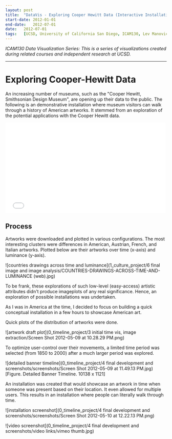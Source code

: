 ```yaml
---
layout:	post
title:	"DataVis - Exploring Cooper Hewitt Data (Interactive Installation)"
start-date:	2012-01-01
end-date:	2012-07-01
date:	2012-07-01
tags:	[UCSD, University of California San Diego, ICAM130, Lev Manovich, Data Visualization, Visualisation, Mondrian, Data, Cooper-Hewitt, Museum, Installation, Interactive, Hackday, 24hrs, Multiplayer, Kinect ]
---
```


_ICAM130 Data Visualization Series: This is a series of visualizations created during related courses and independent research at UCSD._

---

# Exploring Cooper-Hewitt Data

An increasing number of museums, such as the "Cooper Hewitt, Smithsonian Design Museum", are opening up their data to the public. 
The following is an demonstrative installation where museum visitors can walk through a history of American artworks. It stemmed from an exploration of the potential applications with the Cooper Hewitt data.

<iframe src="//player.vimeo.com/video/41937668" width="500" height="281" frameborder="0" webkitallowfullscreen mozallowfullscreen allowfullscreen></iframe>

## Process

Artworks were downloaded and plotted in various configurations. The most interesting clusters were differences in American, Austrian, French, and Italian artworks. Plotted below are their artworks over time (x-axis) and luminance (y-axis).

![countries drawings across time and luminance](1_culture_project/6 final image and image analysis/COUNTRIES-DRAWINGS-ACROSS-TIME-AND-LUMINANCE (web).jpg)

To be frank, these explorations of such low-level (easy-access) artistic attributes didn't produce imageplots of any real significance. Hence, an exploration of possible installations was undertaken.

As I was in America at the time, I decided to focus on building a quick conceptual installation in a few hours to showcase American art.

Quick plots of the distribution of artworks were done.

![artwork draft plot](0_timeline_project/3 initial time vis, image extraction/Screen Shot 2012-05-09 at 10.28.29 PM.png)

To optimize user-control over their movements, a limited time period was selected (from 1850 to 2000) after a much larger period was explored.

![detailed banner timeline](0_timeline_project/4 final development and screenshots/screenshots/Screen Shot 2012-05-09 at 11.49.13 PM.jpg)
[Figure. Detailed Banner Timeline. 10138 x 1121]

An installation was created that would showcase an artwork in time when someone was present based on their location. It even allowed for multiple users. This results in an installation where people can literally walk through time.

![installation screenshot](0_timeline_project/4 final development and screenshots/screenshots/Screen Shot 2012-05-10 at 12.22.13 PM.png)

![video screenshot](0_timeline_project/4 final development and screenshots/video links/vimeo thumb.jpg)